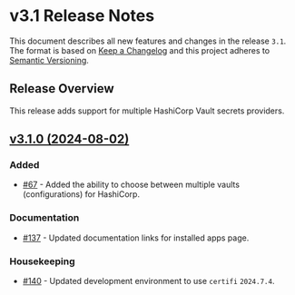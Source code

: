 # v3.1 Release Notes

This document describes all new features and changes in the release `3.1`. The format is based on [Keep a Changelog](https://keepachangelog.com/en/1.0.0/) and this project adheres to [Semantic Versioning](https://semver.org/spec/v2.0.0.html).

## Release Overview

This release adds support for multiple HashiCorp Vault secrets providers.

## [v3.1.0 (2024-08-02)](https://github.com/nautobot/nautobot-app-secrets-providers/releases/tag/v3.1.0)

### Added

- [#67](https://github.com/nautobot/nautobot-app-secrets-providers/issues/67) - Added the ability to choose between multiple vaults (configurations) for HashiCorp.

### Documentation

- [#137](https://github.com/nautobot/nautobot-app-secrets-providers/issues/137) - Updated documentation links for installed apps page.

### Housekeeping

- [#140](https://github.com/nautobot/nautobot-app-secrets-providers/issues/140) - Updated development environment to use `certifi` `2024.7.4`.

